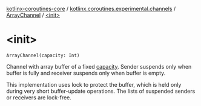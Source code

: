 [kotlinx-coroutines-core](../../index.md) / [kotlinx.coroutines.experimental.channels](../index.md) / [ArrayChannel](index.md) / [&lt;init&gt;](.)

# &lt;init&gt;

`ArrayChannel(capacity: Int)`

Channel with array buffer of a fixed [capacity](-init-.md#kotlinx.coroutines.experimental.channels.ArrayChannel$<init>(kotlin.Int)/capacity).
Sender suspends only when buffer is fully and receiver suspends only when buffer is empty.

This implementation uses lock to protect the buffer, which is held only during very short buffer-update operations.
The lists of suspended senders or receivers are lock-free.

